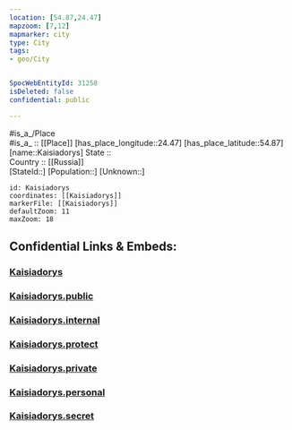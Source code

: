 ```yaml
---
location: [54.87,24.47] 
mapzoom: [7,12] 
mapmarker: city 
type: City
tags:
- geo/City


SpocWebEntityId: 31258
isDeleted: false
confidential: public

---
```

#is_a_/Place  
#is_a_ :: [[Place]] 
[has_place_longitude::24.47] 
[has_place_latitude::54.87] 
[name::Kaisiadorys] 
State ::  
Country :: [[Russia]]  
[StateId::] 
[Population::] 
[Unknown::] 


```leaflet
id: Kaisiadorys
coordinates: [[Kaisiadorys]] 
markerFile: [[Kaisiadorys]] 
defaultZoom: 11 
maxZoom: 18
```


## Confidential Links & Embeds: 

### [Kaisiadorys](/_Standards/Earth/Continent/Europe/Europe~North/Lithuania/Counties~Lithuania/Kauno/City/Kaisiadorys.md) 

### [Kaisiadorys.public](/_public/Earth/Continent/Europe/Europe~North/Lithuania/Counties~Lithuania/Kauno/City/Kaisiadorys.public.md) 

### [Kaisiadorys.internal](/_internal/Earth/Continent/Europe/Europe~North/Lithuania/Counties~Lithuania/Kauno/City/Kaisiadorys.internal.md) 

### [Kaisiadorys.protect](/_protect/Earth/Continent/Europe/Europe~North/Lithuania/Counties~Lithuania/Kauno/City/Kaisiadorys.protect.md) 

### [Kaisiadorys.private](/_private/Earth/Continent/Europe/Europe~North/Lithuania/Counties~Lithuania/Kauno/City/Kaisiadorys.private.md) 

### [Kaisiadorys.personal](/_personal/Earth/Continent/Europe/Europe~North/Lithuania/Counties~Lithuania/Kauno/City/Kaisiadorys.personal.md) 

### [Kaisiadorys.secret](/_secret/Earth/Continent/Europe/Europe~North/Lithuania/Counties~Lithuania/Kauno/City/Kaisiadorys.secret.md)

